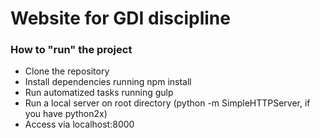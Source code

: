 # Website for GDI discipline

### How to "run" the project

* Clone the repository
* Install dependencies running npm install
* Run automatized tasks running gulp
* Run a local server on root directory (python -m SimpleHTTPServer, if you have python2x)
* Access via localhost:8000